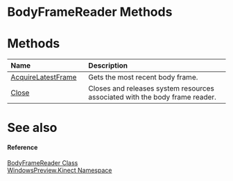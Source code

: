 BodyFrameReader Methods  
=======================  

<span id="publicmethodsSection"></span>

Methods  
=======  

<table>
<colgroup>
<col width="30%" />
<col width="60%" />
</colgroup>
<thead>
<tr class="header">
<th align="left">Name</th>
<th align="left">Description</th>
</tr>
</thead>
<tbody>
<tr class="odd">
<td align="left"><a href="Methods/AcquireLatestFrame_Method.md">AcquireLatestFrame</a></td>
<td align="left">Gets the most recent body frame.</td>
</tr>
<tr class="even">
<td align="left"><a href="Methods/Close_Method.md">Close</a></td>
<td align="left">Closes and releases system resources associated with the body frame reader.</td>
</tr>
</tbody>
</table>

<span id="ID4EI"></span>

See also  
========  

<span id="ID4EK"></span>
#### Reference  

[BodyFrameReader Class](../BodyFrameReader_Class.md)  
 [WindowsPreview.Kinect Namespace](../../Kinect.md)  



<!--Please do not edit the data in the comment block below.-->
<!--
TOCTitle : BodyFrameReader Methods
RLTitle : BodyFrameReader Methods
KeywordK : BodyFrameReader class, methods
KeywordA : Methods.T:WindowsPreview.Kinect.BodyFrameReader
AssetID : Methods.T:WindowsPreview.Kinect.BodyFrameReader
Locale : en-us
CommunityContent : 1
TargetOS : Windows
TopicType : kbSyntax
DocSet : K4Wv2
ProjType : K4Wv2Proj
Technology : Kinect for Windows
Product : Kinect for Windows SDK v2
productversion : 20
-->
